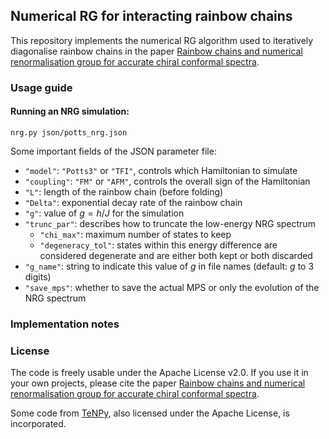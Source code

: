 ## Numerical RG for interacting rainbow chains

This repository implements the numerical RG algorithm used to iteratively diagonalise rainbow chains in the paper [Rainbow chains and numerical renormalisation group for accurate chiral conformal spectra](https://arxiv.org/abs/2412.09685).

### Usage guide

#### Running an NRG simulation:

```
nrg.py json/potts_nrg.json
```

Some important fields of the JSON parameter file:

* `"model"`: `"Potts3"` or `"TFI"`, controls which Hamiltonian to simulate
* `"coupling"`: `"FM"` or `"AFM"`, controls the overall sign of the Hamiltonian
* `"L"`: length of the rainbow chain (before folding)
* `"Delta"`: exponential decay rate of the rainbow chain
* `"g"`: value of $g = h/J$ for the simulation
* `"trunc_par"`: describes how to truncate the low-energy NRG spectrum
    * `"chi_max"`: maximum number of states to keep
    * `"degeneracy_tol"`: states within this energy difference are considered degenerate and are either both kept or both discarded
* `"g_name"`: string to indicate this value of $g$ in file names (default: $g$ to 3 digits)
* `"save_mps"`: whether to save the actual MPS or only the evolution of the NRG spectrum


### Implementation notes

### License

The code is freely usable under the Apache License v2.0. If you use it in your own projects, please cite the paper [Rainbow chains and numerical renormalisation group for accurate chiral conformal spectra](https://arxiv.org/abs/2412.09685).

Some code from [TeNPy](https://tenpy.readthedocs.io/), also licensed under the Apache License, is incorporated.